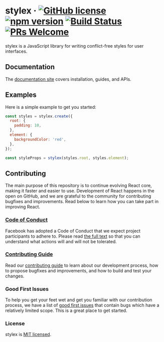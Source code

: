 # stylex &middot; [![GitHub license](https://img.shields.io/badge/license-MIT-blue.svg)](https://github.com/facebookexternal/stylex/blob/main/LICENSE) [![npm version](https://img.shields.io/npm/v/stylex.svg?style=flat)](https://www.npmjs.com/package/@stylexjs/stylex) [![Build Status](https://github.com/facebookexternal/stylex/workflows/tests/badge.svg)](https://github.com/facebookexternal/stylex/actions) [![PRs Welcome](https://img.shields.io/badge/PRs-welcome-brightgreen.svg)](https://github.com/facebookexternal/styles/blob/master/.github/CONTRIBUTING.md)

stylex is a JavaScript library for writing conflict-free styles for user interfaces.

## Documentation

The [documentation site](https://facebook.github.io/stylex/) covers installation, guides, and APIs.

## Examples

Here is a simple example to get you started:

```js
const styles = stylex.create({
  root: {
    padding: 10,
  },
  element: {
    backgroundColor: 'red',
  },
});

const styleProps = stylex(styles.root, styles.element);
```

## Contributing

The main purpose of this repository is to continue evolving React core, making it faster and easier to use. Development of React happens in the open on GitHub, and we are grateful to the community for contributing bugfixes and improvements. Read below to learn how you can take part in improving React.

### [Code of Conduct](https://code.fb.com/codeofconduct)

Facebook has adopted a Code of Conduct that we expect project participants to adhere to. Please read [the full text](https://code.fb.com/codeofconduct) so that you can understand what actions will and will not be tolerated.

### [Contributing Guide](https://github.com/facebookexternal/styles/blob/master/.github/CONTRIBUTING.md)

Read our [contributing guide](https://github.com/facebookexternal/styles/blob/master/.github/CONTRIBUTING.md) to learn about our development process, how to propose bugfixes and improvements, and how to build and test your changes.

### Good First Issues

To help you get your feet wet and get you familiar with our contribution process, we have a list of [good first issues](https://github.com/facebookexternal/stylex/labels/good%20first%20issue) that contain bugs which have a relatively limited scope. This is a great place to get started.

### License

stylex is [MIT licensed](./LICENSE).
